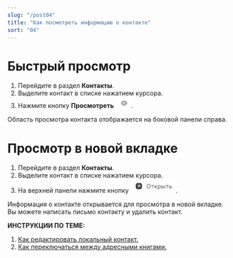 ```yaml
---
slug: "/post04"
title: "Как посмотреть информацию о контакте"
sort: "04"
---
```


# Быстрый просмотр

1. Перейдите в раздел **Контакты**.
2. Выделите контакт в списке нажатием курсора.
3. Нажмите кнопку **Просмотреть** ![view-icon.png](./images/view-icon.png "Посмотреть контакт").

Область просмотра контакта отображается на боковой панели справа.

# Просмотр в новой вкладке  

1. Перейдите в раздел **Контакты**.
2. Выделите контакт в списке нажатием курсора.
3. На верхней панели нажмите кнопку ![view-button.png](./images/view-button.png "Открыть").  

Информация о контакте открывается для просмотра в новой вкладке. 
Вы можете написать письмо контакту и удалить контакт.   

**ИНСТРУКЦИИ ПО ТЕМЕ:**  
1. [Как редактировать локальный контакт.](https://docs.cryptoarm.ru/06-v3.2-Beta/006-contacts/edit-contact)  
2. [Как переключаться между адресными книгами.](https://docs.cryptoarm.ru/06-v3.2-Beta/006-contacts/select-books)  


